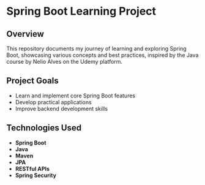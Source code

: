 # Spring Boot Learning Project

## Overview
This repository documents my journey of learning and exploring Spring Boot, showcasing various concepts and best practices, inspired by the Java course by Nelio Alves on the Udemy platform.

## Project Goals
- Learn and implement core Spring Boot features
- Develop practical applications
- Improve backend development skills

## Technologies Used
- <b>Spring Boot</b>
- <b>Java</b>
- <b>Maven</b>
- <b>JPA</b>
- <b>RESTful APIs</b>
- <b>Spring Security</b>
